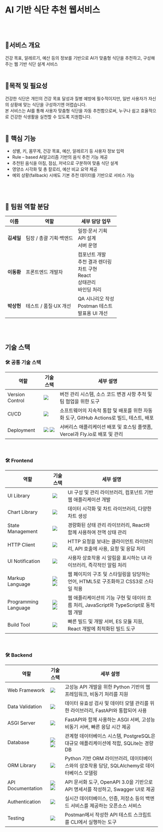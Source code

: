 # AI 기반 식단 추천 웹서비스
<br><br>
## 📌서비스 개요
건강 목표, 알레르기, 예산 등의 정보를 기반으로 AI가 맞춤형 식단을 추천하고, 구성해주는 웹 기반 식단 설계 서비스
<br><br>
## 📌목적 및 필요성
건강한 식단은 개인의 건강 목표 달성과 질병 예방에 필수적이지만, 일반 사용자가 자신의 상황에 맞는 식단을 구성하기엔 어렵습니다.
<br>
본 서비스는 AI를 통해 사용자 맞춤형 식단을 자동 추천함으로써, 누구나 쉽고 효율적으로 건강한 식생활을 실천할 수 있도록 지원합니다.
<br><br>
## 🧠 핵심 기능
- 성별, 키, 몸무게, 건강 목표, 예산, 알레르기 등 사용자 정보 입력
- Rule – based AI알고리즘 기반의 음식 추천 기능 제공
- 추천된 음식을 아침, 점심, 저녁으로 구분하여 맞춤 식단 설계
- 영양소 시각화 및 총 칼로리, 예산 비교 요약 제공
- 예외 상황(fallback) 시에도 기본 추천 데이터를 기반으로 서비스 가능

<br><br>

## 👥 팀원 역할 분담

<table>
  <thead>
    <tr>
      <th>이름</th>
      <th>역할</th>
      <th>세부 담당 업무</th>
    </tr>
  </thead>
  <tbody>
    <tr>
      <td><strong>김세일</strong></td>
      <td>팀장 / 총괄 기획·백엔드</td>
      <td>일정·문서 기획<br>API 설계<br>서버 운영</td>
    </tr>
    <tr>
      <td><strong>이동환</strong></td>
      <td>프론트엔드 개발자</td>
      <td>컴포넌트 개발<br>추천 결과 렌더링<br>차트 구현<br>React<br>상태관리<br>바인딩 처리</td>
    </tr>
    <tr>
      <td><strong>박상헌</strong></td>
      <td>테스트 / 품질·UX 개선</td>
      <td>QA 시나리오 작성<br>Postman 테스트<br>발표용 UI 개선</td>
    </tr>
  </tbody>
</table>

<br><br>


## 기술 스택

<div style="margin: 20px 0;">
  
  <!-- 공통 기술 스택 -->
  <div style="margin-bottom: 20px;">
    <h3>🛠 공통 기술 스택</h3>
    <table>
      <thead>
        <tr>
          <th>역할</th>
          <th>기술 스택</th>
          <th>세부 설명</th>
        </tr>
      </thead>
      <tbody>
        <tr>
          <td>Version Control</td>
          <td>
            <img src="https://img.shields.io/badge/Git-F05032?style=for-the-badge&logo=git&logoColor=white">
          </td>
          <td>버전 관리 시스템, 소스 코드 변경 사항 추적 및 팀 협업을 위한 도구</td>
        </tr>
        <tr>
          <td>CI/CD</td>
          <td>
            <img src="https://img.shields.io/badge/GitHub%20Actions-2088FF?style=for-the-badge&logo=github-actions&logoColor=white">
          </td>
          <td>소프트웨어의 지속적 통합 및 배포를 위한 자동화 도구, GitHub Actions로 빌드, 테스트, 배포</td>
        </tr>
        <tr>
          <td>Deployment</td>
          <td>
            <img src="https://img.shields.io/badge/Vercel-000000?style=for-the-badge&logo=vercel&logoColor=white">
            <img src="https://img.shields.io/badge/Fly.io-00B4D8?style=for-the-badge&logo=fly&logoColor=white">
          </td>
          <td>서버리스 애플리케이션 배포 및 호스팅 플랫폼, Vercel과 Fly.io로 배포 및 관리</td>
        </tr>
      </tbody>
    </table>
  </div>

  <br />

  <!-- 프론트엔드 기술 스택 -->
  <div style="margin-bottom: 20px;">
    <h3>🛠 Frontend</h3>
    <table>
      <thead>
        <tr>
          <th>역할</th>
          <th>기술 스택</th>
          <th>세부 설명</th>
        </tr>
      </thead>
      <tbody>
        <tr>
          <td>UI Library</td>
          <td>
            <img src="https://img.shields.io/badge/react-61DAFB?style=for-the-badge&logo=react&logoColor=black">
          </td>
          <td>UI 구성 및 관리 라이브러리, 컴포넌트 기반 웹 애플리케이션 개발</td>
        </tr>
        <tr>
          <td>Chart Library</td>
          <td>
            <img src="https://img.shields.io/badge/Chart.js-FF6384?style=for-the-badge&logo=chart.js&logoColor=white">
          </td>
          <td>데이터 시각화 및 차트 라이브러리, 다양한 차트 생성</td>
        </tr>
        <tr>
          <td>State Management</td>
          <td>
            <img src="https://img.shields.io/badge/Zustand-FFBB00?style=for-the-badge&logo=zustand&logoColor=black">
          </td>
          <td>경량화된 상태 관리 라이브러리, React와 함께 사용하여 전역 상태 관리</td>
        </tr>
        <tr>
          <td>HTTP Client</td>
          <td>
            <img src="https://img.shields.io/badge/axios-5A29E4?style=for-the-badge&logo=axios&logoColor=white">
          </td>
          <td>HTTP 요청을 보내는 클라이언트 라이브러리, API 호출에 사용, 요청 및 응답 처리</td>
        </tr>
        <tr>
          <td>UI Notification</td>
          <td>
            <img src="https://img.shields.io/badge/Sonner-00B9F1?style=for-the-badge&logo=sonner&logoColor=white">
          </td>
          <td>사용자 상호작용 시 알림을 표시하는 UI 라이브러리, 즉각적인 알림 처리</td>
        </tr>
        <tr>
          <td>Markup Language</td>
          <td>
            <img src="https://img.shields.io/badge/html5-E34F26?style=for-the-badge&logo=html5&logoColor=white">
            <img src="https://img.shields.io/badge/CSS3-1572B6?style=for-the-badge&logo=css3&logoColor=white"/>
          </td>
          <td>웹 페이지의 구조 및 스타일링을 담당하는 언어, HTML5로 구조화하고 CSS3로 스타일 적용</td>
        </tr>
        <tr>
          <td>Programming Language</td>
          <td>
            <img src="https://img.shields.io/badge/JavaScript-F7DF1E?style=for-the-badge&logo=javascript&logoColor=black"/>
            <img src="https://img.shields.io/badge/TypeScript-3178C6?style=for-the-badge&logo=typescript&logoColor=white"/>
          </td>
          <td>웹 애플리케이션의 기능 구현 및 데이터 흐름 처리, JavaScript와 TypeScript로 동적 웹 개발</td>
        </tr>
        <tr>
          <td>Build Tool</td>
          <td>
            <img src="https://img.shields.io/badge/Vite-646CFF?style=for-the-badge&logo=vite&logoColor=white">
          </td>
          <td>빠른 빌드 및 개발 서버, ES 모듈 지원, React 개발에 최적화된 빌드 도구</td>
        </tr>
      </tbody>
    </table>
  </div>

  <br />

  <!-- 백엔드 기술 스택 -->
  <div style="margin-bottom: 0;">
    <h3>🛠 Backend</h3>
    <table>
      <thead>
        <tr>
          <th>역할</th>
          <th>기술 스택</th>
          <th>세부 설명</th>
        </tr>
      </thead>
      <tbody>
        <tr>
          <td>Web Framework</td>
          <td>
            <img src="https://img.shields.io/badge/FastAPI-009688?style=for-the-badge&logo=fastapi&logoColor=white">
          </td>
          <td>고성능 API 개발을 위한 Python 기반의 웹 프레임워크, 비동기 처리를 지원</td>
        </tr>
        <tr>
          <td>Data Validation</td>
          <td>
            <img src="https://img.shields.io/badge/Pydantic-1B58FF?style=for-the-badge&logo=pydantic&logoColor=white">
          </td>
          <td>데이터 유효성 검사 및 데이터 모델 관리를 위한 라이브러리, FastAPI와 통합되어 사용</td>
        </tr>
        <tr>
          <td>ASGI Server</td>
          <td>
            <img src="https://img.shields.io/badge/Uvicorn-4B3C8C?style=for-the-badge&logo=uvicorn&logoColor=white">
          </td>
          <td>FastAPI와 함께 사용하는 ASGI 서버, 고성능 비동기 서버, 빠른 응답 시간 제공</td>
        </tr>
        <tr>
          <td>Database</td>
          <td>
            <img src="https://img.shields.io/badge/PostgreSQL-336791?style=for-the-badge&logo=PostgreSQL&logoColor=white">
            <img src="https://img.shields.io/badge/SQLite-003B57?style=for-the-badge&logo=SQLite&logoColor=white">
          </td>
          <td>관계형 데이터베이스 시스템, PostgreSQL은 대규모 애플리케이션에 적합, SQLite는 경량 DB</td>
        </tr>
        <tr>
          <td>ORM Library</td>
          <td>
            <img src="https://img.shields.io/badge/SQLAlchemy-8B0000?style=for-the-badge&logo=SQLAlchemy&logoColor=white">
          </td>
          <td>Python 기반 ORM 라이브러리, 데이터베이스와의 상호작용 담당, SQLAlchemy로 데이터베이스 모델링</td>
        </tr>
        <tr>
          <td>API Documentation</td>
          <td>
            <img src="https://img.shields.io/badge/OpenAPI%203.0-7A61E8?style=for-the-badge&logo=openapi&logoColor=white">
            <img src="https://img.shields.io/badge/Swagger%20UI-85A5D6?style=for-the-badge&logo=swagger&logoColor=white">
          </td>
          <td>API 문서화 도구, OpenAPI 3.0을 기반으로 API 명세서를 작성하고, Swagger UI로 제공</td>
        </tr>
        <tr>
          <td>Authentication</td>
          <td>
            <img src="https://img.shields.io/badge/Supabase-3ECF8E?style=for-the-badge&logo=supabase&logoColor=white">
          </td>
          <td>실시간 데이터베이스, 인증, 저장소 등의 백엔드 서비스를 제공하는 오픈소스 서비스</td>
        </tr>
        <tr>
          <td>Testing</td>
          <td>
            <img src="https://img.shields.io/badge/Newman-5F4B8B?style=for-the-badge&logo=newman&logoColor=white">
          </td>
          <td>Postman에서 작성한 API 테스트 스크립트를 CLI에서 실행하는 도구</td>
        </tr>
      </tbody>
    </table>
  </div>
</div>



